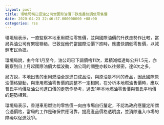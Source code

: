 ```yaml
---
layout: post
title: 環境局稱已促油公司當國際油價下跌應盡快調低零售價　
date: 2020-04-23 22:46:57.000000000 +08:00
categories: rss
---
```


環境局表示，一直監察本地車用燃油零售價，並與國際油價的升跌走勢作比較，當局與油公司有緊密聯絡，已敦促他們當國際油價下跌時，應盡快調低零售價，以減輕市民負擔。

環境局說，由今年1月至今，油公司已下調價格11次，累積減幅達每公升1.5元，亦觀察到自上月起國際油價大幅波動，油公司的調整亦較以往頻密，達8次之多。

局方說，本地出售的車用燃油全是進口成品油，與原油是不同的產品，因此國際原油價格變動，與車用燃油零售價的調整不一定相同，在分析本地燃油售價時，應以普氏平均價及油公司進口價的走勢作參考，過去1年本地燃油零售價與普氏平均價的趨勢相若。

環境局表示，香港車用燃油的零售價一向由市場自行釐定，不認為政府應釐定所謂合適價格，當局的工作是確保供應可靠，提高產品價格透明度，並消除進入市場的障礙以促進競爭。
